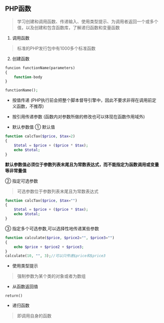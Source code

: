 ## PHP函数
> 学习创建和调用函数、传递输入、使用类型提示、为调用者返回一个或多个值，以及创建和包含函数库，了解递归函数和变量函数

1. 调用函数
> 标准的PHP发行包中有1000多个标准函数

2. 创建函数

```php
funcion functionName(parameters)
{
    function-body
}

functionName();
```

- 按值传递
(PHP执行前会把整个脚本督导引擎中，因此不要求非得在调用前定义函数，不推荐)

- 按引用传递参数
(函数内对参数所做的修改也可以体现在函数作用域外)

- 默认参数值
① 默认值

```php
function calcTax($price, $tax=2)
{
    $total = $price + ($price * $tax);
    echo $total;
}
```
**默认参数值必须位于参数列表末尾且为常数表达式，而不能指定为函数调用或变量等非常量值**

② 指定可选参数
> 可选参数位于参数列表末尾且为常数表达式

```php
function calcTax($price, $tax="")
{
    $total = $price + ($price * $tax);
    echo $total;
}
```

③ 指定多个可选参数,可以选择性地传递某些参数

```php
function calculate($price, $price2="", $price3="")
{
    echo $price + $price2 + $price3;
}
calculate(10, "", 3);//可以只传递$price和$price3
```

- 使用类型提示
> 强制参数为某个类的对象或者为数组

- 从函数返回值

`return()`

- 递归函数
> 即调用自身的函数
